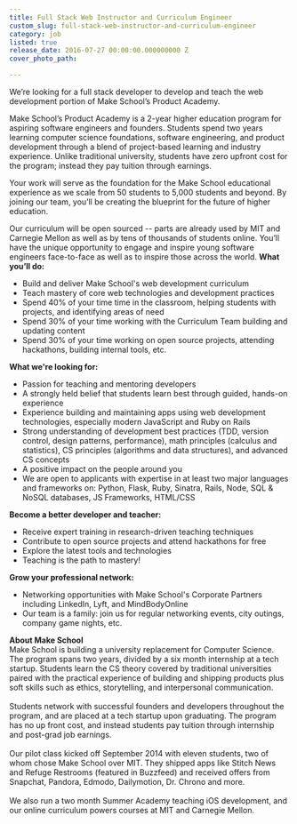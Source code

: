 ```yaml
---
title: Full Stack Web Instructor and Curriculum Engineer
custom_slug: full-stack-web-instructor-and-curriculum-engineer
category: job
listed: true
release_date: 2016-07-27 00:00:00.000000000 Z
cover_photo_path: 

---
```

We’re looking for a full stack developer to develop and teach the web development portion of Make School’s Product Academy. 

Make School’s Product Academy is a 2-year higher education program for aspiring software engineers and founders. Students spend two years learning computer science foundations, software engineering, and product development through a blend of project-based learning and industry experience. Unlike traditional university, students have zero upfront cost for the program; instead they pay tuition through earnings.

Your work will serve as the foundation for the Make School educational experience as we scale from 50 students to 5,000 students and beyond. By joining our team, you’ll be creating the blueprint for the future of higher education.

Our curriculum will be open sourced -- parts are already used by MIT and Carnegie Mellon as well as by tens of thousands of students online. You’ll have the unique opportunity to engage and inspire young software engineers face-to-face as well as to inspire those across the world.
<b>What you’ll do: </b><br>

- Build and deliver Make School's web development curriculum 
- Teach mastery of core web technologies and development practices
- Spend 40% of your time time in the classroom, helping students with projects, and identifying areas of need 
- Spend 30% of your time working with the Curriculum Team building and updating content 
- Spend 30% of your time working on open source projects, attending hackathons, building internal tools, etc.

<b>What we're looking for:</b><br>

- Passion for teaching and mentoring developers 
- A strongly held belief that students learn best through guided, hands-on experience 
- Experience building and maintaining apps using web development technologies, especially modern JavaScript and Ruby on Rails 
- Strong understanding of development best practices (TDD, version control, design patterns, performance), math principles (calculus and statistics), CS principles (algorithms and data structures), and advanced CS concepts
- A positive impact on the people around you
- We are open to applicants with expertise in at least two major languages and frameworks on: Python, Flask, Ruby, Sinatra, Rails, Node, SQL & NoSQL databases, JS Frameworks, HTML/CSS


<b>Become a better developer and teacher:</b><br>

- Receive expert training in research-driven teaching techniques
- Contribute to open source projects and attend hackathons for free
- Explore the latest tools and technologies
- Teaching is the path to mastery!

<b>Grow your professional network:</b><br>

- Networking opportunities with Make School's Corporate Partners including LinkedIn, Lyft, and MindBodyOnline
- Our team is a family: join us for regular networking events, city outings, company game nights, etc.

<b>About Make School</b><br>
Make School is building a university replacement for Computer Science.
The program spans two years, divided by a six month internship at a tech startup. Students learn the CS theory covered by traditional universities paired with the practical experience of building and shipping products plus soft skills such as ethics, storytelling, and interpersonal communication.<br><br>
Students network with successful founders and developers throughout the program, and are placed at a tech startup upon graduating. The program has no up front cost, and instead students pay tuition through internship and post-grad job earnings. <br><br>
Our pilot class kicked off September 2014 with eleven students, two of whom chose Make School over MIT. They shipped apps like Stitch News and Refuge Restrooms (featured in Buzzfeed) and received offers from Snapchat, Pandora, Edmodo, Dailymotion, Dr. Chrono and more. <br><br>
We also run a two month Summer Academy teaching iOS development, and our online curriculum powers courses at MIT and Carnegie Mellon.
